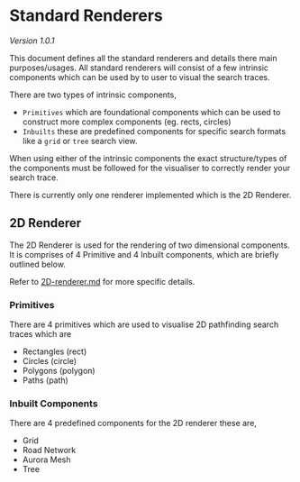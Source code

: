 # Standard Renderers

_Version 1.0.1_

This document defines all the standard renderers and details there main purposes/usages. All standard renderers will consist of a few intrinsic components which can be used by to user to visual the search traces.

There are two types of intrinsic components,

- `Primitives` which are foundational components which can be used to construct more complex components (eg. rects, circles)
- `Inbuilts` these are predefined components for specific search formats like a `grid` or `tree` search view.

When using either of the intrinsic components the exact structure/types of the components must be followed for the visualiser to correctly render your search trace.

There is currently only one renderer implemented which is the 2D Renderer.

## 2D Renderer

The 2D Renderer is used for the rendering of two dimensional components. It is comprises of 4 Primitive and 4 Inbuilt components, which are briefly outlined below.

Refer to [2D-renderer.md](about:blank) for more specific details.

### Primitives

There are 4 primitives which are used to visualise 2D pathfinding search traces which are

- Rectangles (rect)
- Circles (circle)
- Polygons (polygon)
- Paths (path)

### Inbuilt Components

There are 4 predefined components for the 2D renderer these are,

- Grid
- Road Network
- Aurora Mesh
- Tree
